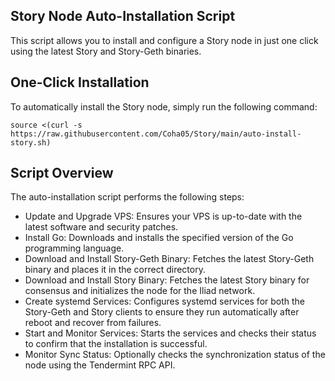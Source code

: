 ## Story Node Auto-Installation Script
This script allows you to install and configure a Story node in just one click using the latest Story and Story-Geth binaries.

## One-Click Installation
To automatically install the Story node, simply run the following command:
```
source <(curl -s https://raw.githubusercontent.com/Coha05/Story/main/auto-install-story.sh)
```
## Script Overview
The auto-installation script performs the following steps:

- Update and Upgrade VPS: Ensures your VPS is up-to-date with the latest software and security patches.
- Install Go: Downloads and installs the specified version of the Go programming language.
- Download and Install Story-Geth Binary: Fetches the latest Story-Geth binary and places it in the correct directory.
- Download and Install Story Binary: Fetches the latest Story binary for consensus and initializes the node for the Iliad network.
- Create systemd Services: Configures systemd services for both the Story-Geth and Story clients to ensure they run automatically after reboot and recover from failures.
- Start and Monitor Services: Starts the services and checks their status to confirm that the installation is successful.
- Monitor Sync Status: Optionally checks the synchronization status of the node using the Tendermint RPC API.
